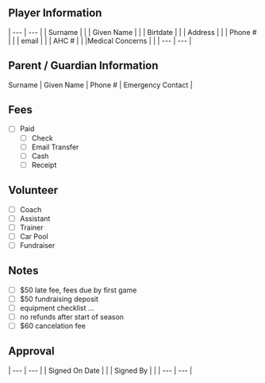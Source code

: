 ## Player Information

| --- | --- |
| Surname | |
| Given Name | |
| Birtdate | |
| Address | |
| Phone # | |
| email | |
| AHC # | |
|Medical Concerns | |
| --- | --- |

## Parent / Guardian Information

Surname |
Given Name |
Phone # |
Emergency Contact |

## Fees

- [ ] Paid
  - [ ] Check
  - [ ] Email Transfer
  - [ ] Cash
  - [ ] Receipt 

## Volunteer

- [ ] Coach
- [ ] Assistant
- [ ] Trainer
- [ ] Car Pool
- [ ] Fundraiser

## Notes

- [ ] $50 late fee, fees due by first game
- [ ] $50 fundraising deposit
- [ ] equipment checklist ...
- [ ] no refunds after start of season
- [ ] $60 cancelation fee

## Approval

| --- | --- |
| Signed On Date | |
| Signed By | |
| --- | --- |

